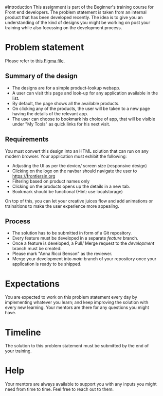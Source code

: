 #Introduction
This assignment is part of the Beginner's training course for Front end developers. The problem statement is taken from an internal product that has been developed recently. The idea is to give you an understanding of the kind of designs you might be working on post your training while also focussing on the development process.

# Problem statement
Please refer to [this Figma file](https://www.figma.com/file/Q6aTpSbBvnMskduSudcII2/Backoffice-navigation?node-id=272-38510&t=hmQGYRriqrAXVseY-0).
## Summary of the design
- The designs are for a simple product-lookup webapp.
- A user can visit this page and look-up for any application available in the list.
- By default, the page shows all the available products.
- On clicking any of the products, the user will be taken to a new page having the details of the relevant app.
- The user can choose to bookmark his choice of app, that will be visible under "My Tools" as quick links for his next visit.
## Requirements
You must convert this design into an HTML solution that can run on any modern browser. Your application must exhibit the following:
- Adjusting the UI as per the device/ screen size (responsive design)
- Clicking on the logo on the navbar should navigate the user to https://frontiersin.org
- Filtering based on product names only
- Clicking on the products opens up the details in a new tab.
- Bookmark should be functional (Hint: use localstorage)

On top of this, you can let your creative juices flow and add animations or trainsitions to make the user experience more appealing.

## Process
- The solution has to be submitted in form of a Git repository.
- Every feature must be developed in a separate _feature_ branch.
- Once a feature is developed, a Pull/ Merge request to the _development_ branch must be created.
- Please mark "Anna Ricci Benson" as the reviewer.
- Merge your development into _main_ branch of your repository once your application is ready to be shipped.

# Expectations
You are expected to work on this problem statement every day by implementing whatever you learn; and keep improving the solution with every new learning. Your mentors are there for any questions you might have.

# Timeline
The solution to this problem statement must be submitted by the end of your training.

# Help
Your mentors are always available to support you with any inputs you might need from time to time. Feel free to reach out to them.